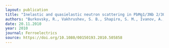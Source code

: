 ```yaml
---
layout: publication
title: "Inelastic and quasielastic neutron scattering in PbMg1/3Nb 2/3O3 above the burns temperature"
authors: "Burkovsky, R., Vakhrushev, S. B., Shapiro, S. M., Ivanov, A., Hirota, K., & Matsuura, M."
date: 20.11.2010
year: 2010
journal: Ferroelectrics
source: https://doi.org/10.1080/00150193.2010.505858
---
```

